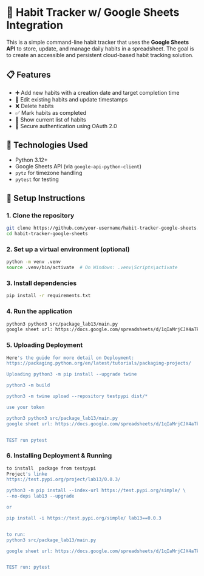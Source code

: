 # 🧠 Habit Tracker w/ Google Sheets Integration

This is a simple command-line habit tracker that uses the **Google Sheets API** to store, update, and manage daily habits in a spreadsheet. The goal is to create an accessible and persistent cloud-based habit tracking solution.

## 📋 Features

- ➕ Add new habits with a creation date and target completion time
- 📝 Edit existing habits and update timestamps
- ❌ Delete habits
- ✅ Mark habits as completed
- 📄 Show current list of habits
- 🔐 Secure authentication using OAuth 2.0

## 🔧 Technologies Used

- Python 3.12+
- Google Sheets API (via `google-api-python-client`)
- `pytz` for timezone handling
- `pytest` for testing

## 🚀 Setup Instructions

### 1. Clone the repository

```bash
git clone https://github.com/your-username/habit-tracker-google-sheets.git
cd habit-tracker-google-sheets
```

### 2. Set up a virtual environment (optional)
```bash
python -m venv .venv
source .venv/bin/activate  # On Windows: .venv\Scripts\activate
```

### 3. Install dependencies
```bash
pip install -r requirements.txt
```

### 4. Run the application
```bash
python3 python3 src/package_lab13/main.py
google sheet url: https://docs.google.com/spreadsheets/d/1qIaMrjCJX4aTkngXQ2IwECH3FMuhXRLMy9-uEOWffa4/edit?gid=0#gid=0

```


### 5. Uploading Deployment
```bash
Here's the guide for more detail on Deployment:
https://packaging.python.org/en/latest/tutorials/packaging-projects/

Uploading python3 -m pip install --upgrade twine

python3 -m build

python3 -m twine upload --repository testpypi dist/*  

use your token

python3 python3 src/package_lab13/main.py
google sheet url: https://docs.google.com/spreadsheets/d/1qIaMrjCJX4aTkngXQ2IwECH3FMuhXRLMy9-uEOWffa4/edit?gid=0#gid=0


TEST run pytest

```
### 6. Installing Deployment & Running
```bash
to install  package from testpypi
Project's linke
https://test.pypi.org/project/lab13/0.0.3/

python3 -m pip install --index-url https://test.pypi.org/simple/ \
--no-deps lab13 --upgrade

or

pip install -i https://test.pypi.org/simple/ lab13==0.0.3


to run:
python3 src/package_lab13/main.py

google sheet url: https://docs.google.com/spreadsheets/d/1qIaMrjCJX4aTkngXQ2IwECH3FMuhXRLMy9-uEOWffa4/edit?gid=0#gid=0


TEST run: pytest

```










